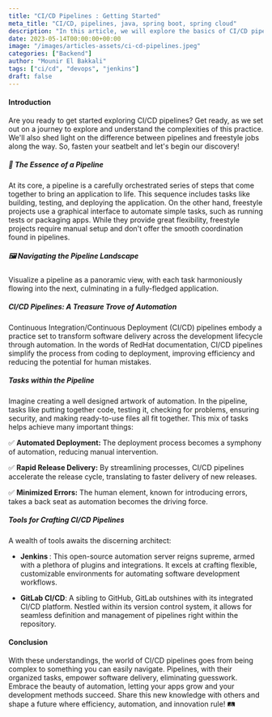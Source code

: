 ```yaml
---
title: "CI/CD Pipelines : Getting Started"
meta_title: "CI/CD, pipelines, java, spring boot, spring cloud"
description: "In this article, we will explore the basics of CI/CD pipelines, and how to get started with them."
date: 2023-05-14T00:00:00+00:00
image: "/images/articles-assets/ci-cd-pipelines.jpeg"
categories: ["Backend"]
author: "Mounir El Bakkali"
tags: ["ci/cd", "devops", "jenkins"]
draft: false
---
```


#### Introduction 

Are you ready to get started exploring CI/CD pipelines? Get ready, as we set out on a journey to explore and understand the complexities of this practice. We'll also shed light on the difference between pipelines and freestyle jobs along the way. So, fasten your seatbelt and let's begin our discovery!

##### 🚀 The Essence of a Pipeline
At its core, a pipeline is a carefully orchestrated series of steps that come together to bring an application to life. This sequence includes tasks like building, testing, and deploying the application. On the other hand, freestyle projects use a graphical interface to automate simple tasks, such as running tests or packaging apps. While they provide great flexibility, freestyle projects require manual setup and don't offer the smooth coordination found in pipelines.
##### 🖼️ Navigating the Pipeline Landscape
Visualize a pipeline as a panoramic view, with each task harmoniously flowing into the next, culminating in a fully-fledged application.

##### CI/CD Pipelines: A Treasure Trove of Automation
Continuous Integration/Continuous Deployment (CI/CD) pipelines embody a practice set to transform software delivery across the development lifecycle through automation. In the words of RedHat documentation, CI/CD pipelines simplify the process from coding to deployment, improving efficiency and reducing the potential for human mistakes.

##### Tasks within the Pipeline

Imagine creating a well designed artwork of automation. In the pipeline, tasks like putting together code, testing it, checking for problems, ensuring security, and making ready-to-use files all fit together. This mix of tasks helps achieve many important things:

✅ <b>Automated Deployment:</b> The deployment process becomes a symphony of automation, reducing manual intervention.

✅ <b>Rapid Release Delivery:</b> By streamlining processes, CI/CD pipelines accelerate the release cycle, translating to faster delivery of new releases.

✅ <b>Minimized Errors:</b> The human element, known for introducing errors, takes a back seat as automation becomes the driving force.

##### Tools for Crafting CI/CD Pipelines
A wealth of tools awaits the discerning architect:

- <b>Jenkins </b>: This open-source automation server reigns supreme, armed with a plethora of plugins and integrations. It excels at crafting flexible, customizable environments for automating software development workflows.

- <b>GitLab CI/CD</b>: A sibling to GitHub, GitLab outshines with its integrated CI/CD platform. Nestled within its version control system, it allows for seamless definition and management of pipelines right within the repository.

#### Conclusion
With these understandings, the world of CI/CD pipelines goes from being complex to something you can easily navigate. Pipelines, with their organized tasks, empower software delivery, eliminating guesswork. Embrace the beauty of automation, letting your apps grow and your development methods succeed. Share this new knowledge with others and shape a future where efficiency, automation, and innovation rule! 🛤️